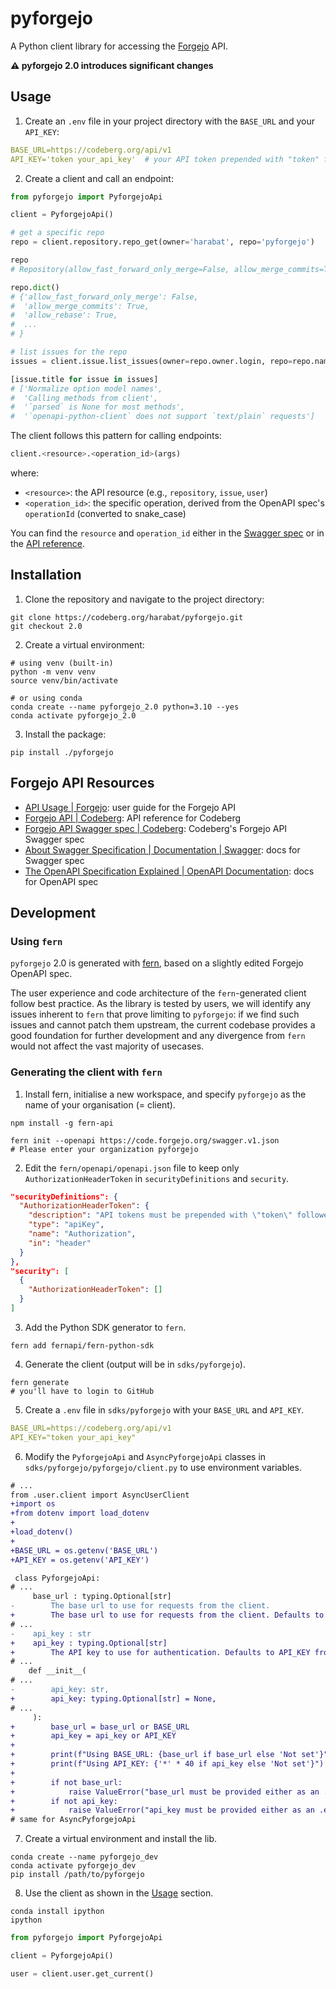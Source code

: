 # pyforgejo

A Python client library for accessing the [Forgejo](https://forgejo.org/) API.

**:warning: pyforgejo 2.0 introduces significant changes**

## Usage

1. Create an `.env` file in your project directory with the `BASE_URL` and your `API_KEY`:

``` yaml
BASE_URL=https://codeberg.org/api/v1
API_KEY='token your_api_key'  # your API token prepended with "token" followed by a space
```

2. Create a client and call an endpoint:

```python
from pyforgejo import PyforgejoApi

client = PyforgejoApi()

# get a specific repo
repo = client.repository.repo_get(owner='harabat', repo='pyforgejo')

repo
# Repository(allow_fast_forward_only_merge=False, allow_merge_commits=True, allow_rebase=True, ...)

repo.dict()
# {'allow_fast_forward_only_merge': False,
#  'allow_merge_commits': True,
#  'allow_rebase': True,
#  ...
# }

# list issues for the repo
issues = client.issue.list_issues(owner=repo.owner.login, repo=repo.name)

[issue.title for issue in issues]
# ['Normalize option model names',
#  'Calling methods from client',
#  '`parsed` is None for most methods',
#  '`openapi-python-client` does not support `text/plain` requests']
```

The client follows this pattern for calling endpoints:

``` python
client.<resource>.<operation_id>(args)
```
where:

- `<resource>`: the API resource (e.g., `repository`, `issue`, `user`)
- `<operation_id>`: the specific operation, derived from the OpenAPI spec's `operationId` (converted to snake_case)

You can find the `resource` and `operation_id` either in the [Swagger spec](https://codeberg.org/swagger.v1.json) or in the [API reference](https://codeberg.org/api/swagger). 

## Installation

1. Clone the repository and navigate to the project directory:

``` shell
git clone https://codeberg.org/harabat/pyforgejo.git
git checkout 2.0
```

2. Create a virtual environment:

``` shell
# using venv (built-in)
python -m venv venv
source venv/bin/activate

# or using conda
conda create --name pyforgejo_2.0 python=3.10 --yes
conda activate pyforgejo_2.0
```

3. Install the package:

``` shell
pip install ./pyforgejo
```

## Forgejo API Resources

- [API Usage | Forgejo](https://forgejo.org/docs/latest/user/api-usage/): user guide for the Forgejo API
- [Forgejo API | Codeberg](https://codeberg.org/api/swagger): API reference for Codeberg
- [Forgejo API Swagger spec | Codeberg](https://codeberg.org/swagger.v1.json): Codeberg's Forgejo API Swagger spec
- [About Swagger Specification | Documentation | Swagger](https://swagger.io/docs/specification/about/): docs for Swagger spec
- [The OpenAPI Specification Explained | OpenAPI Documentation](https://learn.openapis.org/specification/): docs for OpenAPI spec

## Development

### Using `fern`

`pyforgejo` 2.0 is generated with [fern](https://github.com/fern-api/fern), based on a slightly edited Forgejo OpenAPI spec.

The user experience and code architecture of the `fern`-generated client follow best practice. As the library is tested by users, we will identify any issues inherent to `fern` that prove limiting to `pyforgejo`: if we find such issues and cannot patch them upstream, the current codebase provides a good foundation for further development and any divergence from `fern` would not affect the vast majority of usecases.

### Generating the client with `fern`

1. Install fern, initialise a new workspace, and specify `pyforgejo` as the name of your organisation (= client).

``` shell
npm install -g fern-api

fern init --openapi https://code.forgejo.org/swagger.v1.json
# Please enter your organization pyforgejo
```

2. Edit the `fern/openapi/openapi.json` file to keep only `AuthorizationHeaderToken` in `securityDefinitions` and `security`.

``` json
"securityDefinitions": {
  "AuthorizationHeaderToken": {
    "description": "API tokens must be prepended with \"token\" followed by a space.",
    "type": "apiKey",
    "name": "Authorization",
    "in": "header"
  }
},
"security": [
  {
    "AuthorizationHeaderToken": []
  }
]
```

3. Add the Python SDK generator to `fern`.

``` shell
fern add fernapi/fern-python-sdk
```

4. Generate the client (output will be in `sdks/pyforgejo`).

``` shell
fern generate
# you'll have to login to GitHub
```

5. Create a `.env` file in `sdks/pyforgejo` with your `BASE_URL` and `API_KEY`.

``` yml
BASE_URL=https://codeberg.org/api/v1
API_KEY="token your_api_key"
```

6. Modify the `PyforgejoApi` and `AsyncPyforgejoApi` classes in `sdks/pyforgejo/pyforgejo/client.py` to use environment variables.

``` diff
# ...
from .user.client import AsyncUserClient
+import os
+from dotenv import load_dotenv
+
+load_dotenv()
+
+BASE_URL = os.getenv('BASE_URL')
+API_KEY = os.getenv('API_KEY')

 class PyforgejoApi:
# ...
     base_url : typing.Optional[str]
-        The base url to use for requests from the client.
+        The base url to use for requests from the client. Defaults to BASE_URL from .env file.
# ...
-    api_key : str
+    api_key : typing.Optional[str]
+        The API key to use for authentication. Defaults to API_KEY from .env file.
# ...
    def __init__(
# ...
-        api_key: str,
+        api_key: typing.Optional[str] = None,
# ...
     ):
+        base_url = base_url or BASE_URL
+        api_key = api_key or API_KEY
+
+        print(f"Using BASE_URL: {base_url if base_url else 'Not set'}")
+        print(f"Using API_KEY: {'*' * 40 if api_key else 'Not set'}")
+
+        if not base_url:
+            raise ValueError("base_url must be provided either as an .env variable or as an argument")
+        if not api_key:
+            raise ValueError("api_key must be provided either as an .env variable or as an argument")
# same for AsyncPyforgejoApi
```

7. Create a virtual environment and install the lib.

``` shell
conda create --name pyforgejo_dev
conda activate pyforgejo_dev
pip install /path/to/pyforgejo
```

8. Use the client as shown in the [Usage](#usage) section.

``` shell
conda install ipython
ipython
```

``` python
from pyforgejo import PyforgejoApi

client = PyforgejoApi()

user = client.user.get_current()
```
